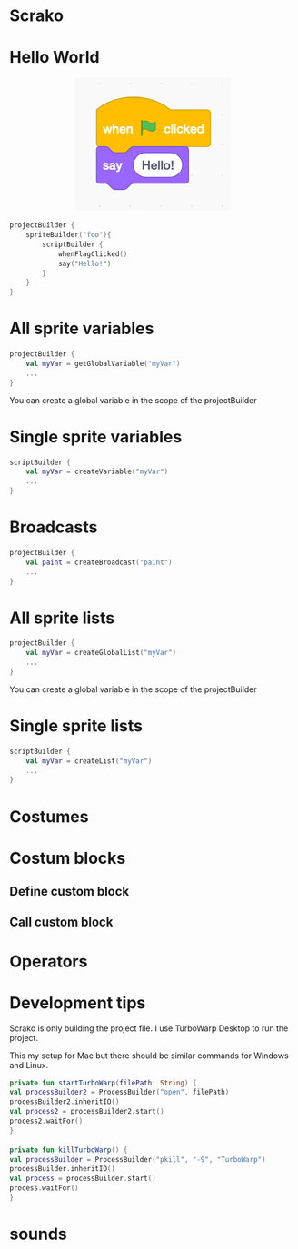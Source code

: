 # Scrako

# Hello World

<p align="center">
  <img src ="https://raw.githubusercontent.com/Foso/Scrako/master/docs/hello.png"  />
</p>

```kotlin
projectBuilder {
    spriteBuilder("foo"){
        scriptBuilder {
            whenFlagClicked()
            say("Hello!")
        }
    }
}
```

# All sprite variables

```kotlin
projectBuilder {
    val myVar = getGlobalVariable("myVar")
    ...
}
```

You can create a global variable in the scope of the projectBuilder

# Single sprite variables

```kotlin
scriptBuilder {
    val myVar = createVariable("myVar")
    ...
}
```

# Broadcasts

```kotlin
projectBuilder {
    val paint = createBroadcast("paint")
    ...
}
```

# All sprite lists

```kotlin
projectBuilder {
    val myVar = createGlobalList("myVar")
    ...
}
```

You can create a global variable in the scope of the projectBuilder

# Single sprite lists

```kotlin
scriptBuilder {
    val myVar = createList("myVar")
    ...
}
```




# Costumes

# Costum blocks
## Define custom block
## Call custom block

# Operators


# Development tips
Scrako is only building the project file. 
I use TurboWarp Desktop to run the project.

This my setup for Mac but there should be similar commands for Windows and Linux.

```kotlin
private fun startTurboWarp(filePath: String) {
val processBuilder2 = ProcessBuilder("open", filePath)
processBuilder2.inheritIO()
val process2 = processBuilder2.start()
process2.waitFor()
}

private fun killTurboWarp() {
val processBuilder = ProcessBuilder("pkill", "-9", "TurboWarp")
processBuilder.inheritIO()
val process = processBuilder.start()
process.waitFor()
}
```


# sounds
